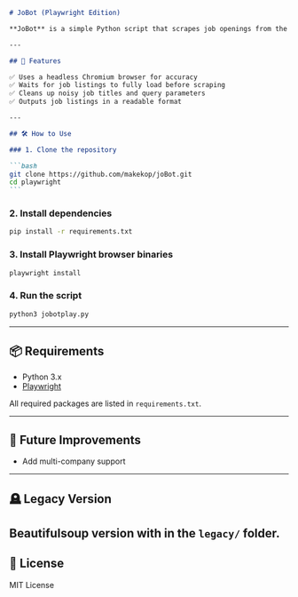 ````markdown
# JoBot (Playwright Edition)

**JoBot** is a simple Python script that scrapes job openings from the [Metacore Careers page](https://metacoregames.com/open-positions) using [Playwright](https://playwright.dev/python/). It launches a headless browser to accurately capture dynamic, JavaScript-rendered job listings.

---

## 🚀 Features

✅ Uses a headless Chromium browser for accuracy  
✅ Waits for job listings to fully load before scraping  
✅ Cleans up noisy job titles and query parameters  
✅ Outputs job listings in a readable format

---

## 🛠️ How to Use

### 1. Clone the repository

```bash
git clone https://github.com/makekop/joBot.git
cd playwright
```
````

### 2. Install dependencies

```bash
pip install -r requirements.txt
```

### 3. Install Playwright browser binaries

```bash
playwright install
```

### 4. Run the script

```bash
python3 jobotplay.py
```

---

## 📦 Requirements

-   Python 3.x
-   [Playwright](https://playwright.dev/python/)

All required packages are listed in `requirements.txt`.

---

## 🧭 Future Improvements

-   Add multi-company support

---

## 🪦 Legacy Version

## Beautifulsoup version with in the `legacy/` folder.

## 📄 License

MIT License

```

```
